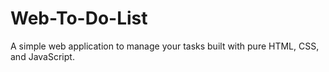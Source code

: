 # Web-To-Do-List
A simple web application to manage your tasks built with pure HTML, CSS, and JavaScript.
